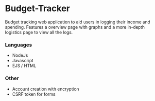 # Budget-Tracker

Budget tracking web application to aid users in logging their income and spending. Features a overview page with graphs and a more in-depth logistics page to view all the logs. 

### Languages
- NodeJs
- Javascript
- EJS / HTML

### Other
- Account creation with encryption
- CSRF token for forms

